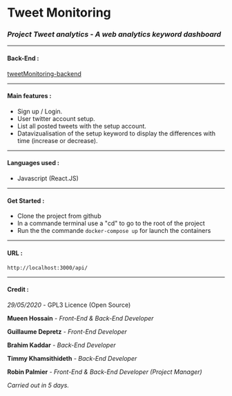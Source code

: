 # Tweet Monitoring
### *Project Tweet analytics - A web analytics keyword dashboard*

---
#### Back-End :
[tweetMonitoring-backend](https://github.com/RobinPalmier/tweetMonitoring-backend)

---
 #### Main features :
* Sign up / Login.
* User twitter account setup.
* List all posted tweets with the setup account.
* Datavizualisation of the setup keyword to display the differences with time (increase or decrease).

---
#### Languages used :
* Javascript (React.JS)

---
#### Get Started : &nbsp;
- Clone the project from github
- In a commande terminal use a "cd" to go to the root of the project
- Run the the commande `docker-compose up` for launch the containers

---
#### URL : &nbsp;
``http://localhost:3000/api/``

---
#### Credit :
*29/05/2020* - GPL3 Licence (Open Source)


**Mueen Hossain** - *Front-End & Back-End Developer*
&nbsp;

**Guillaume Depretz** - *Front-End Developer*
&nbsp;

**Brahim Kaddar** - *Back-End Developer*
&nbsp;

**Timmy Khamsithideth** - *Back-End Developer*
&nbsp;

**Robin Palmier** - *Front-End & Back-End Developer* *(Project Manager)*
&nbsp;

*Carried out in 5 days.*
